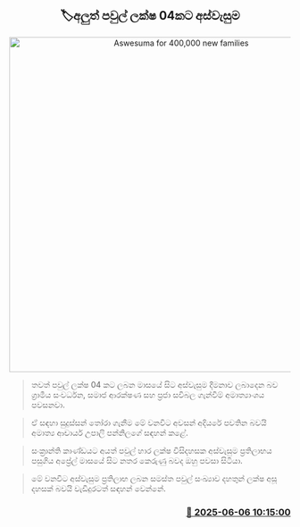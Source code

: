 <p align='center'><b><h2 align='center' title='Aswesuma for 400,000 new families'>🏷අලුත් පවුල් ලක්ෂ 04කට අස්වැසුම</h2></b></p>
<p align='center'><img src='https://helakuru.sgp1.cdn.digitaloceanspaces.com/esana/images/lib/aswesuma-aswasuma-welfare.jpg' width='600' alt='Aswesuma for 400,000 new families'></p>

> තවත් පවුල් ලක්ෂ 04 කට ලබන මාසයේ සිට අස්වැසුම දීමනාව ලබාදෙන බව ග්‍රාමීය සංවර්ධන, සමාජ ආරක්ෂණ සහ ප්‍රජා සවිබල ගැන්වීම් අමාත්‍යාංශය පවසනවා.

> ඒ සඳහා සුදුස්සන් තෝරා ගැනීම මේ වනවිට අවසන් අදියරේ පවතින බවයි අමාත්‍ය ආචාර්ය උපාලි පන්නිලගේ සඳහන් කළේ.

> සංක්‍රාන්ති කාණ්ඩයට අයත් පවුල් හාර ලක්ෂ විසිදහසක අස්වැසුම ප්‍රතිලාභය පසුගිය අප්‍රේල් මාසයේ සිට නතර කෙරුණු බවද ඔහු පවසා සිටියා.

> මේ වනවිට අස්වැසුම ප්‍රතිලාභ ලබන සමස්ත පවුල් සංඛ්‍යාව දහතුන් ලක්ෂ අසූ දහසක් බවයි වැඩිදුරටත් සඳහන් වෙන්නේ.



<h3 align='right'><a href='https://www.helakuru.lk/esana/p/110772/'>📅 2025-06-06 10:15:00</a></h3>
